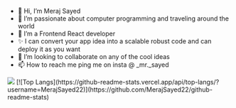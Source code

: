 - 👋 Hi, I’m Meraj Sayed
- 👀 I’m passionate about computer programming and traveling around the world
- 🌱 I’m a Frontend React developer
- ✨ I can convert your app idea into a scalable robust code and can deploy it as you want
- 💞️ I’m looking to collaborate on any of the cool ideas
- 📫 How to reach me ping me on insta @ _mr._sayed

<!---
MerajSayed22/MerajSayed22 is a ✨ special ✨ repository because its `README.md` (this file) appears on your GitHub profile.
You can click the Preview link to take a look at your changes.
--->
<picture>
  <source
    srcset="https://github-readme-stats.vercel.app/api?username=MerajSayed22&show_icons=true&theme=dark"
    media="(prefers-color-scheme: dark)"
  />
  <source
    srcset="https://github-readme-stats.vercel.app/api?username=MerajSayed22&show_icons=true"
    media="(prefers-color-scheme: light), (prefers-color-scheme: no-preference)"
  />
  <img src="https://github-readme-stats.vercel.app/api?username=MerajSayed22&show_icons=true" /> 
</picture> [![Top Langs](https://github-readme-stats.vercel.app/api/top-langs/?username=MerajSayed22)](https://github.com/MerajSayed22/github-readme-stats)



